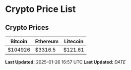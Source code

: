 # Crypto Price List

## Crypto Prices
| Bitcoin | Ethereum | Litecoin |
| ------- | -------- | -------- |
| $104926 | $3316.5 | $121.61 |
**Last Updated:** 2025-01-26 16:57 UTC
**Last Updated:** $DATE$
